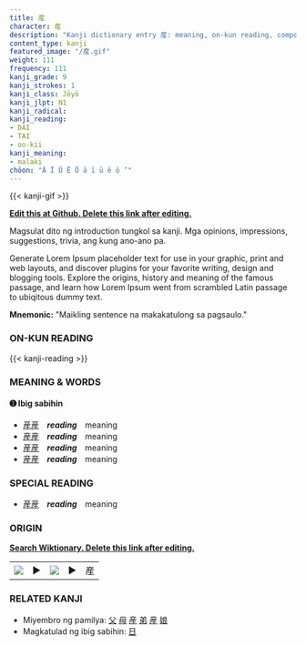 ```yaml
---
title: 産
character: 産
description: "Kanji dictionary entry 産: meaning, on-kun reading, compounds, origin, related kanji"
content_type: kanji
featured_image: "/産.gif"
weight: 111
frequency: 111
kanji_grade: 9
kanji_strokes: 1
kanji_class: Jōyō
kanji_jlpt: N1
kanji_radical: 
kanji_reading: 
- DAI
- TAI
- oo-kii
kanji_meaning:
- malaki
chōon: "Ā Ī Ū Ē Ō ā ī ū ē ō ’"
---
```

[//]: # (Don't edit the line below. Kanji animated GIF code is automatically generated.)
{{< kanji-gif >}}

[//]: # (Edit below this line.)

**[Edit this at Github. Delete this link after editing.](https://github.com/tim0g/tim/tree/main/content/kanji/産/index.md)**

Magsulat dito ng introduction tungkol sa kanji. Mga opinions, impressions, suggestions, trivia, ang kung ano-ano pa.

Generate Lorem Ipsum placeholder text for use in your graphic, print and web layouts, and discover plugins for your favorite writing, design and blogging tools. Explore the origins, history and meaning of the famous passage, and learn how Lorem Ipsum went from scrambled Latin passage to ubiqitous dummy text.
 
**Mnemonic:** "Maikling sentence na makakatulong sa pagsaulo."

### ON-KUN READING

[//]: # (Don't edit the line below. ON-KUN READING code is automatically generated.)
{{< kanji-reading >}}

### MEANING & WORDS

#### ➊ **Ibig sabihin**
  - [産](../産)[産](../産)　***reading***　meaning
  - [産](../産)[産](../産)　***reading***　meaning
  - [産](../産)[産](../産)　***reading***　meaning
  - [産](../産)[産](../産)　***reading***　meaning

### SPECIAL READING
  - [産](../産)[産](../産)　***reading***　meaning

### ORIGIN

**[Search Wiktionary. Delete this link after editing.](https://wiktionary.org/wiki/産)**
<table class="kanji-table"><tr><td>
<img src="60px-産-bronze.svg.png">
</td><td>▶</td><td>
<img src="60px-産-oracle.svg.png">
</td><td>▶</td>
<td class="kanji-origin">産</td>
</tr></table>

### RELATED KANJI
- Miyembro ng pamilya: [父](../父) [母](../母) [産](../産) [弟](../弟) [産](../産) [娘](../娘)
- Magkatulad ng ibig sabihin: [日](../日)

